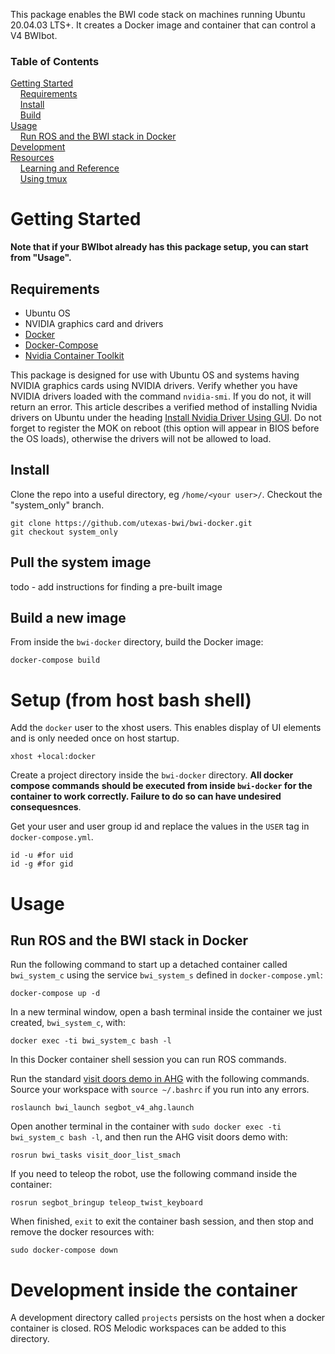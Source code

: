 This package enables the BWI code stack on machines running Ubuntu 20.04.03 LTS+.  It creates a Docker image and container that can control a V4 BWIbot.

### Table of Contents

[Getting Started](#getting-started)<br/>
&nbsp;&nbsp;&nbsp;&nbsp;[Requirements](#requirements)<br/>
&nbsp;&nbsp;&nbsp;&nbsp;[Install](#install)<br/>
&nbsp;&nbsp;&nbsp;&nbsp;[Build](#build)<br/>
[Usage](#usage)<br/>
&nbsp;&nbsp;&nbsp;&nbsp;[Run ROS and the BWI stack in Docker](#run-ros-and-the-bwi-stack-in-docker)<br/>
[Development](#development)<br/>
[Resources](#resources)<br/>
&nbsp;&nbsp;&nbsp;&nbsp;[Learning and Reference](#learning-and-reference)<br/>
&nbsp;&nbsp;&nbsp;&nbsp;[Using tmux](#using-tmux-to-run-terminal-sessions-in-the-background-of-a-container)<br/>

# Getting Started

**Note that if your BWIbot already has this package setup, you can start from "Usage".**

## Requirements

- Ubuntu OS
- NVIDIA graphics card and drivers
- [Docker](https://docs.docker.com/engine/install/ubuntu/)
- [Docker-Compose](https://docs.docker.com/compose/install/)
- [Nvidia Container Toolkit](https://docs.nvidia.com/datacenter/cloud-native/container-toolkit/install-guide.html#docker)

This package is designed for use with Ubuntu OS and systems having NVIDIA graphics cards using NVIDIA drivers.  Verify whether you have NVIDIA drivers loaded with the command `nvidia-smi`.  If you do not, it will return an error.  This article describes a verified method of installing Nvidia drivers on Ubuntu under the heading [Install Nvidia Driver Using GUI](https://phoenixnap.com/kb/install-nvidia-drivers-ubuntu).  Do not forget to register the MOK on reboot (this option will appear in BIOS before the OS loads), otherwise the drivers will not be allowed to load.

## Install

Clone the repo into a useful directory, eg `/home/<your user>/`.  Checkout the "system_only" branch.
```
git clone https://github.com/utexas-bwi/bwi-docker.git
git checkout system_only
```
## Pull the system image

todo - add instructions for finding a pre-built image

## Build a new image

From inside the `bwi-docker` directory, build the Docker image:
```
docker-compose build
```



# Setup (from host bash shell)

Add the `docker` user to the xhost users.  This enables display of UI elements and is only needed once on host startup.
```
xhost +local:docker
```

Create a project directory inside the `bwi-docker` directory.  **All docker compose commands should be executed from inside `bwi-docker` for the container to work correctly.  Failure to do so can have undesired consequesnces**.

Get your user and user group id and replace the values in the `USER` tag in `docker-compose.yml`.
```
id -u #for uid
id -g #for gid
```

# Usage
## Run ROS and the BWI stack in Docker

Run the following command to start up a detached container called `bwi_system_c` using the service `bwi_system_s` defined in `docker-compose.yml`:
```
docker-compose up -d
```

In a new terminal window, open a bash terminal inside the container we just created, `bwi_system_c`, with:
```
docker exec -ti bwi_system_c bash -l
```

In this Docker container shell session you can run ROS commands.

Run the standard [visit doors demo in AHG](https://github.com/utexas-bwi/bwi/blob/master/demo_v4.md) with the following commands.  Source your workspace with `source ~/.bashrc` if you run into any errors.
```
roslaunch bwi_launch segbot_v4_ahg.launch
```

Open another terminal in the container with `sudo docker exec -ti bwi_system_c bash -l`, and then run the AHG visit doors demo with:

```
rosrun bwi_tasks visit_door_list_smach
```

If you need to teleop the robot, use the following command inside the container:
```
rosrun segbot_bringup teleop_twist_keyboard
```

When finished, `exit` to exit the container bash session, and then stop and remove the docker resources with:
```
sudo docker-compose down
```

# Development inside the container

A development directory called `projects` persists on the host when a docker container is closed.  ROS Melodic workspaces can be added to this directory.